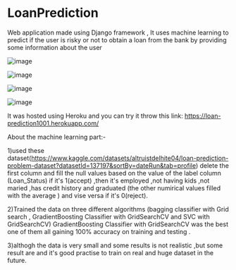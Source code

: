 ﻿# LoanPrediction
 
Web application made using Django framework , It uses machine learning to predict if the user is risky or not to obtain a loan from the bank by providing some information about the user

![image](https://user-images.githubusercontent.com/88105870/192112389-fe34951d-3256-4cbf-a24e-19d794ff6cdc.png)

![image](https://user-images.githubusercontent.com/88105870/192112432-3ca1170c-767f-4d31-91e7-d7c0c3d61f20.png)

![image](https://user-images.githubusercontent.com/88105870/192112442-c71107dc-2525-4d75-94b1-9ed0dafac3ca.png)

![image](https://user-images.githubusercontent.com/88105870/192112456-7cffe922-b938-4e77-93ac-800dc73fe0e5.png)

It was hosted using Heroku and you can try it throw this link:
https://loan-prediction1001.herokuapp.com/

About the machine learning part:-

1)used these dataset(https://www.kaggle.com/datasets/altruistdelhite04/loan-prediction-problem-dataset?datasetId=137197&sortBy=dateRun&tab=profile)
delete the first column and fill the null values based on the value of the label column (Loan_Status) if it's 1(accept) ,then it's employed ,not having kids ,not maried ,has credit history and graduated (the other numirical values filled with the average ) and vise versa if it's 0(reject).

2)Trained the data on three different algorithms (bagging classifier with Grid search , GradientBoosting Classifier with GridSearchCV and SVC with GridSearchCV)
GradientBoosting Classifier with GridSearchCV was the best one of them all gaining 100% accuracy on training and testing .

3)althogh the data is very small and some results is not realistic ,but some result are and it's good practise to train on real and huge dataset in the future.
